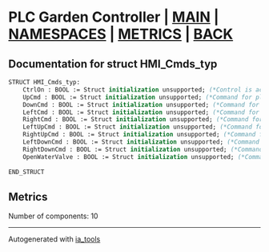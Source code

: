 # PLC Garden Controller | [MAIN] | [NAMESPACES] | [METRICS] | [BACK]  

## Documentation for struct HMI_Cmds_typ  

```pascal
STRUCT HMI_Cmds_typ:
    CtrlOn : BOOL := Struct initialization unsupported; (*Control is activated*)
    UpCmd : BOOL := Struct initialization unsupported; (*Command for platform UP*)
    DownCmd : BOOL := Struct initialization unsupported; (*Command for platform DOWN*)
    LeftCmd : BOOL := Struct initialization unsupported; (*Command for platform LEFT*)
    RightCmd : BOOL := Struct initialization unsupported; (*Command for platform RIGHT*)
    LeftUpCmd : BOOL := Struct initialization unsupported; (*Command for platform LEFT AND UP*)
    RightUpCmd : BOOL := Struct initialization unsupported; (*Command for platform RIGHT AND UP*)
    LeftDownCmd : BOOL := Struct initialization unsupported; (*Command for platform LEFT AND DOWN*)
    RightDownCmd : BOOL := Struct initialization unsupported; (*Command for platform RIGHT AND DOWN*)
    OpenWaterValve : BOOL := Struct initialization unsupported; (*Command to open the water valve*)
  
END_STRUCT
```

## Metrics  

Number of components: 10  

---
Autogenerated with [ia_tools](https://github.com/tkucic/ia_tools)  

[MAIN]: ../../../../index_st.md
[NAMESPACES]: ../../nsList_st.md
[METRICS]: ../../../metrics_st.md
[BACK]: ../nsMain_st.md
